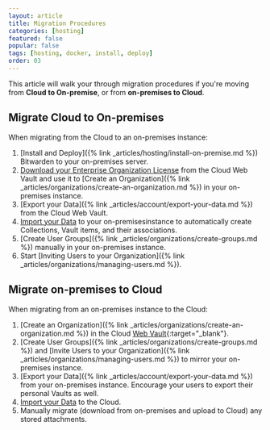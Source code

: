 ```yaml
---
layout: article
title: Migration Procedures
categories: [hosting]
featured: false
popular: false
tags: [hosting, docker, install, deploy]
order: 03
---
```


This article will walk your through migration procedures if you're moving from **Cloud to On-premise**, or from **on-premises to Cloud**.

## Migrate Cloud to On-premises

When migrating from the Cloud to an on-premises instance:

1. [Install and Deploy]({% link _articles/hosting/install-on-premise.md %}) Bitwarden to your on-premises server.
2. [Download your Enterprise Organization License](https://bitwarden.com/help/article/licensing-on-premise/#organization-license) from the Cloud Web Vault and use it to [Create an Organization]({% link _articles/organizations/create-an-organization.md %}) in your on-premises instance.
3. [Export your Data]({% link _articles/account/export-your-data.md %}) from the Cloud Web Vault.
4. [Import your Data]({}) to your on-premisesinstance to automatically create Collections, Vault items, and their associations.
5. [Create User Groups]({% link _articles/organizations/create-groups.md %}) manually in your on-premises instance.
6. Start [Inviting Users to your Organization]({% link _articles/organizations/managing-users.md %}).

## Migrate on-premises to Cloud

When migrating from an on-premises instance to the Cloud:

1. [Create an Organization]({% link _articles/organizations/create-an-organization.md %}) in the Cloud [Web Vault](https://vault.bitwarden.com){:target="\_blank"}.
2. [Create User Groups]({% link _articles/organizations/create-groups.md %}) and [Invite Users to your Organization]({% link _articles/organizations/managing-users.md %}) to mirror your on-premises instance.
3. [Export your Data]({% link _articles/account/export-your-data.md %}) from your on-premises instance. Encourage your users to export their personal Vaults as well.
4. [Import your Data]({}) to the Cloud.
5. Manually migrate (download from on-premises and upload to Cloud) any stored attachments.
